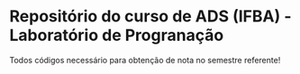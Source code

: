 <h1> Repositório do curso de ADS (IFBA) - Laboratório de Progranação </h1>
<p> Todos códigos necessário para obtenção de nota no semestre referente!</p>
